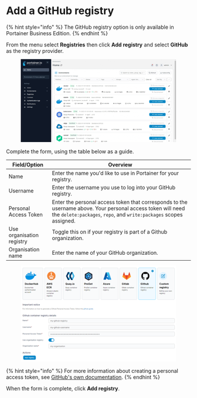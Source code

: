 # Add a GitHub registry

{% hint style="info" %}
The GitHub registry option is only available in Portainer Business Edition.
{% endhint %}

From the menu select **Registries** then click **Add registry** and select **GitHub** as the registry provider.

<figure><img src="../../../.gitbook/assets/2.17-registries-add-github.gif" alt=""><figcaption></figcaption></figure>

Complete the form, using the table below as a guide.

| Field/Option              | Overview                                                                                                                                                                          |
| ------------------------- | --------------------------------------------------------------------------------------------------------------------------------------------------------------------------------- |
| Name                      | Enter the name you'd like to use in Portainer for your registry.                                                                                                                  |
| Username                  | Enter the username you use to log into your GitHub registry.                                                                                                                      |
| Personal Access Token     | Enter the personal access token that corresponds to the username above. Your personal access token will need the `delete:packages`, `repo`, and `write:packages` scopes assigned. |
| Use organisation registry | Toggle this on if your registry is part of a Github organization.                                                                                                                 |
| Organisation name         | Enter the name of your GitHub organization.                                                                                                                                       |

<figure><img src="../../../.gitbook/assets/2.17-registries-add-ghcr-details.png" alt=""><figcaption></figcaption></figure>

{% hint style="info" %}
For more information about creating a personal access token, see [GitHub's own documentation](https://docs.github.com/en/authentication/keeping-your-account-and-data-secure/creating-a-personal-access-token).
{% endhint %}

When the form is complete, click **Add registry**.
